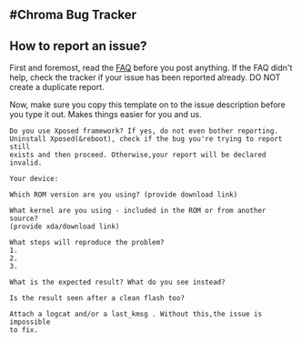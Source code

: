#Chroma Bug Tracker
------------------------

How to report an issue?
-----------------------

First and foremost, read the [FAQ](http://zephik.com/chroma-faq/) before you post anything. 
If the FAQ didn't help, check the tracker if your issue has been reported already. DO NOT create a duplicate report.

Now, make sure you copy this template on to the issue description before you type it out. Makes things easier for you and us.
```
Do you use Xposed framework? If yes, do not even bother reporting.
Uninstall Xposed(&reboot), check if the bug you're trying to report still
exists and then proceed. Otherwise,your report will be declared invalid.

Your device:

Which ROM version are you using? (provide download link)

What kernel are you using - included in the ROM or from another source?
(provide xda/download link)

What steps will reproduce the problem?
1.
2.
3.

What is the expected result? What do you see instead?

Is the result seen after a clean flash too?

Attach a logcat and/or a last_kmsg . Without this,the issue is impossible
to fix.
```
